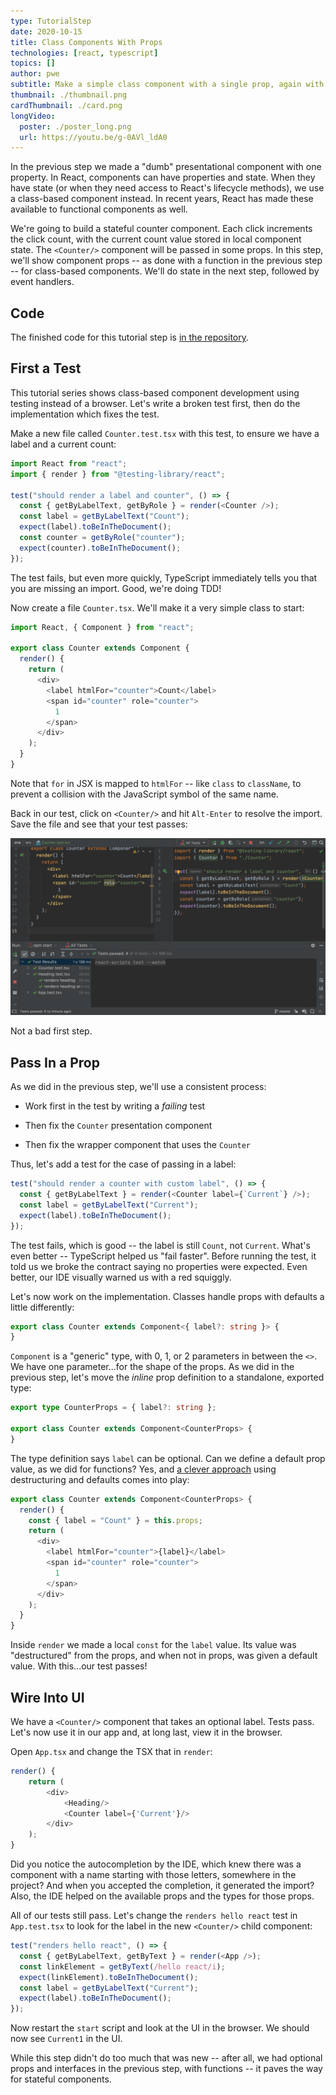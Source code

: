 ```yaml
---
type: TutorialStep
date: 2020-10-15
title: Class Components With Props
technologies: [react, typescript]
topics: []
author: pwe
subtitle: Make a simple class component with a single prop, again with a TypeScript interface describing the props.
thumbnail: ./thumbnail.png
cardThumbnail: ./card.png
longVideo:
  poster: ./poster_long.png
  url: https://youtu.be/g-0AVl_ldA0
---
```


In the previous step we made a "dumb" presentational component with one property.
In React, components can have properties and state. 
When they have state (or when they need access to React's lifecycle methods), we use a class-based component instead.
In recent years, React has made these available to functional components as well.

We're going to build a stateful counter component.
Each click increments the click count, with the current count value stored in local component state.
The `<Counter/>` component will be passed in some props. 
In this step, we'll show component props -- as done with a function in the previous step -- for class-based components. 
We'll do state in the next step, followed by event handlers.

## Code

The finished code for this tutorial step is 
[in the repository](https://github.com/JetBrains/jetbrains_guide/tree/master/sites/webstorm-guide/demos/tutorials/react_typescript_tdd/class_props).

## First a Test

This tutorial series shows class-based component development using testing instead of a browser. 
Let's write a broken test first, then do the implementation which fixes the test.

Make a new file called `Counter.test.tsx` with this test, to ensure we have a label and a current count:

```typescript
import React from "react";
import { render } from "@testing-library/react";

test("should render a label and counter", () => {
  const { getByLabelText, getByRole } = render(<Counter />);
  const label = getByLabelText("Count");
  expect(label).toBeInTheDocument();
  const counter = getByRole("counter");
  expect(counter).toBeInTheDocument();
});
```

The test fails, but even more quickly, TypeScript immediately tells you that you are missing an import.
Good, we're doing TDD!

Now create a file `Counter.tsx`. We'll make it a very simple class to start:

```typescript
import React, { Component } from "react";

export class Counter extends Component {
  render() {
    return (
      <div>
        <label htmlFor="counter">Count</label>
        <span id="counter" role="counter">
          1
        </span>
      </div>
    );
  }
}
```

Note that `for` in JSX is mapped to `htmlFor` -- like `class` to `className`, to prevent a collision with the JavaScript symbol of the same name.

Back in our test, click on `<Counter/>` and hit `Alt-Enter` to resolve the import. 
Save the file and see that your test passes:

![First Tests](./screenshots/first_tests.png)

Not a bad first step.

## Pass In a Prop

As we did in the previous step, we'll use a consistent process:

- Work first in the test by writing a *failing* test

- Then fix the `Counter` presentation component

- Then fix the wrapper component that uses the `Counter`

Thus, let's add a test for the case of passing in a label:

```typescript
test("should render a counter with custom label", () => {
  const { getByLabelText } = render(<Counter label={`Current`} />);
  const label = getByLabelText("Current");
  expect(label).toBeInTheDocument();
});
```

The test fails, which is good -- the label is still `Count`, not `Current`. 
What's even better -- TypeScript helped us "fail faster". 
Before running the test, it told us we broke the contract saying no properties were expected. 
Even better, our IDE visually warned us with a red squiggly.

Let's now work on the implementation.
Classes handle props with defaults a little differently:

```typescript
export class Counter extends Component<{ label?: string }> {
}
```

`Component` is a "generic" type, with 0, 1, or 2 parameters in between the `<>`.
We have one parameter...for the shape of the props.
As we did in the previous step, let's move the *inline* prop definition to a standalone, exported type:

```typescript
export type CounterProps = { label?: string };

export class Counter extends Component<CounterProps> {
}
```

The type definition says `label` can be optional.
Can we define a default prop value, as we did for functions?
Yes, and [a clever approach](https://react-typescript-cheatsheet.netlify.app/docs/basic/getting-started/default_props/) using destructuring and defaults comes into play:
 
```typescript
export class Counter extends Component<CounterProps> {
  render() {
    const { label = "Count" } = this.props;
    return (
      <div>
        <label htmlFor="counter">{label}</label>
        <span id="counter" role="counter">
          1
        </span>
      </div>
    );
  }
}
``` 

Inside `render` we made a local `const` for the `label` value.
Its value was "destructured" from the props, and when not in props, was given a default value.
With this...our test passes!

## Wire Into UI

We have a `<Counter/>` component that takes an optional label.
Tests pass.
Let's now use it in our app and, at long last, view it in the browser.

Open `App.tsx` and change the TSX that in `render`:

```typescript
render() {
    return (
        <div>
            <Heading/>
            <Counter label={'Current'}/>
        </div>
    );
}
```

Did you notice the autocompletion by the IDE, which knew there was a component with a name starting with those letters, somewhere in the project? 
And when you accepted the completion, it generated the import?
Also, the IDE helped on the available props and the types for those props.

All of our tests still pass.
Let's change the `renders hello react` test in `App.test.tsx` to look for the label in the new `<Counter/>` child component:

```typescript
test("renders hello react", () => {
  const { getByLabelText, getByText } = render(<App />);
  const linkElement = getByText(/hello react/i);
  expect(linkElement).toBeInTheDocument();
  const label = getByLabelText("Current");
  expect(label).toBeInTheDocument();
});
```

Now restart the `start` script and look at the UI in the browser.
We should now see `Current1` in the UI.

While this step didn't do too much that was new -- after all, we had optional props and interfaces in the previous step, with functions -- it paves the way for stateful components.
